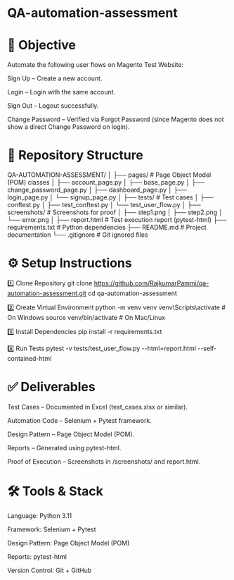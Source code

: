 ﻿# QA-automation-assessment #

# 📌 Objective

Automate the following user flows on Magento Test Website:

Sign Up – Create a new account.

Login – Login with the same account.

Sign Out – Logout successfully.

Change Password – Verified via Forgot Password (since Magento does not show a direct Change Password on login).


# 📂 Repository Structure

QA-AUTOMATION-ASSESSMENT/
│
├── pages/ # Page Object Model (POM) classes
│ ├── account_page.py
│ ├── base_page.py
│ ├── change_password_page.py
│ ├── dashboard_page.py
│ ├── login_page.py
│ └── signup_page.py
│
├── tests/ # Test cases
│ ├── conftest.py
│ ├── test_conftest.py
│ └── test_user_flow.py
│
├── screenshots/ # Screenshots for proof
│ ├── step1.png
│ ├── step2.png
│ └── error.png
│
├── report.html # Test execution report (pytest-html)
├── requirements.txt # Python dependencies
├── README.md # Project documentation
└── .gitignore # Git ignored files

# ⚙️ Setup Instructions

1️⃣ Clone Repository
git clone https://github.com/RajkumarPammi/qa-automation-assessment.git
cd qa-automation-assessment

2️⃣ Create Virtual Environment
python -m venv venv
venv\Scripts\activate   # On Windows
source venv/bin/activate # On Mac/Linux

3️⃣ Install Dependencies
pip install -r requirements.txt

4️⃣ Run Tests
pytest -v tests/test_user_flow.py --html=report.html --self-contained-html

# ✅ Deliverables

Test Cases – Documented in Excel (test_cases.xlsx or similar).

Automation Code – Selenium + Pytest framework.

Design Pattern – Page Object Model (POM).

Reports – Generated using pytest-html.

Proof of Execution – Screenshots in /screenshots/ and report.html.

# 🛠️ Tools & Stack

Language: Python 3.11

Framework: Selenium + Pytest

Design Pattern: Page Object Model (POM)

Reports: pytest-html

Version Control: Git + GitHub




